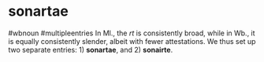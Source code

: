 # sonartae
#wbnoun
#multipleentries
In Ml., the *rt* is consistently broad, while in Wb., it is equally consistently slender, albeit with fewer attestations. We thus set up two separate entries: 1) **sonartae**, and 2) **sonairte**.